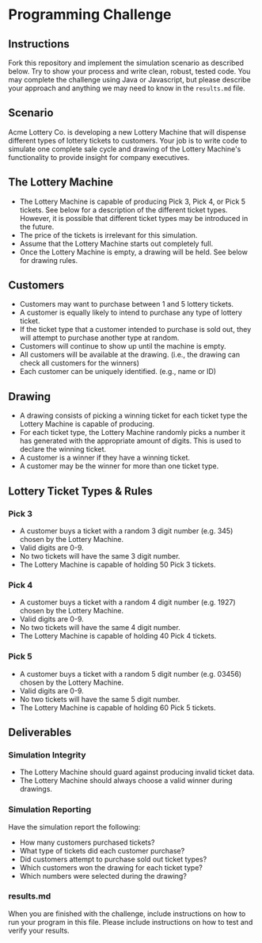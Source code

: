 # Programming Challenge

## Instructions
Fork this repository and implement the simulation scenario as described below. Try to show your process and write clean, robust, tested code. You may complete the challenge using Java or Javascript, but please describe your approach and anything we may need to know in the `results.md` file. 

## Scenario
Acme Lottery Co. is developing a new Lottery Machine that will dispense different types of lottery tickets to customers. Your job is to write code to simulate one complete sale cycle and drawing of the Lottery Machine's functionality to provide insight for company executives.

## The Lottery Machine
- The Lottery Machine is capable of producing Pick 3, Pick 4, or Pick 5 tickets. See below for a description of the different ticket types. However, it is possible that different ticket types may be introduced in the future.
- The price of the tickets is irrelevant for this simulation.
- Assume that the Lottery Machine starts out completely full.
- Once the Lottery Machine is empty, a drawing will be held. See below for drawing rules.

## Customers
- Customers may want to purchase between 1 and 5 lottery tickets. 
- A customer is equally likely to intend to purchase any type of lottery ticket.
- If the ticket type that a customer intended to purchase is sold out, they will attempt to purchase another type at random.
- Customers will continue to show up until the machine is empty.
- All customers will be available at the drawing.  (i.e., the drawing can check all customers for the winners)
- Each customer can be uniquely identified. (e.g., name or ID)

## Drawing 
- A drawing consists of picking a winning ticket for each ticket type the Lottery Machine is capable of producing. 
- For each ticket type, the Lottery Machine randomly picks a number it has generated with the appropriate amount of digits. This is used to declare the winning ticket.
- A customer is a winner if they have a winning ticket.
- A customer may be the winner for more than one ticket type.

## Lottery Ticket Types & Rules
### Pick 3
- A customer buys a ticket with a random 3 digit number (e.g. 345) chosen by the Lottery Machine. 
- Valid digits are 0-9. 
- No two tickets will have the same 3 digit number.
- The Lottery Machine is capable of holding 50 Pick 3 tickets.

### Pick 4
- A customer buys a ticket with a random 4 digit number (e.g. 1927) chosen by the Lottery Machine. 
- Valid digits are 0-9.
- No two tickets will have the same 4 digit number.
- The Lottery Machine is capable of holding 40 Pick 4 tickets.

### Pick 5
- A customer buys a ticket with a random 5 digit number (e.g. 03456) chosen by the Lottery Machine. 
- Valid digits are 0-9.
- No two tickets will have the same 5 digit number.
- The Lottery Machine is capable of holding 60 Pick 5 tickets.

## Deliverables

### Simulation Integrity
- The Lottery Machine should guard against producing invalid ticket data. 
- The Lottery Machine should always choose a valid winner during drawings.

### Simulation Reporting
Have the simulation report the following:
- How many customers purchased tickets?
- What type of tickets did each customer purchase?
- Did customers attempt to purchase sold out ticket types?
- Which customers won the drawing for each ticket type?
- Which numbers were selected during the drawing?

### results.md
When you are finished with the challenge, include instructions on how to run your program in this file. Please include instructions on how to test and verify your results.

